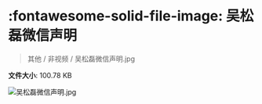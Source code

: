 # :fontawesome-solid-file-image: 吴松磊微信声明

> 其他 / 非视频 / 吴松磊微信声明.jpg

**文件大小**: 100.78 KB

<img src="https://file.hsyhx.top/archive/其他/非视频/吴松磊微信声明.jpg"  alt="吴松磊微信声明.jpg" />